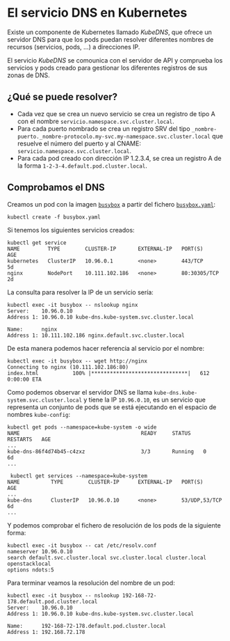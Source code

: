 # El servicio DNS en Kubernetes

Existe un componente de Kubernetes llamado *KubeDNS*, que ofrece un servidor DNS para que los pods puedan resolver diferentes nombres de recursos (servicios, pods, ...) a direcciones IP.

El servicio *KubeDNS* se comounica con el servidor de API y comprueba los servicios y pods creado para gestionar los diferentes registros de sus zonas de DNS.

## ¿Qué se puede resolver?

* Cada vez que se crea un nuevo servicio se crea un registro de tipo A con el nombre `servicio.namespace.svc.cluster.local`.
* Para cada puerto nombrado se crea un registro SRV del tipo `_nombre-puerto._nombre-protocolo.my-svc.my-namespace.svc.cluster.local` que resuelve el número del puerto y al CNAME: `servicio.namespace.svc.cluster.local`.
* Para cada pod creado con dirección IP 1.2.3.4, se crea un registro A de la forma `1-2-3-4.default.pod.cluster.local`.

## Comprobamos el DNS

Creamos un pod con la imagen [`busybox`](https://www.busybox.net/) a partir del fichero [`busybox.yaml`](../ejemplos/busybox/busybox.yaml):

    kubectl create -f busybox.yaml

Si tenemos los siguientes servicios creados:

    kubectl get service
    NAME         TYPE        CLUSTER-IP       EXTERNAL-IP   PORT(S)        AGE
    kubernetes   ClusterIP   10.96.0.1        <none>        443/TCP        5d
    nginx        NodePort    10.111.102.186   <none>        80:30305/TCP   2d

La consulta para resolver la IP de un servicio sería:

    kubectl exec -it busybox -- nslookup nginx
    Server:    10.96.0.10
    Address 1: 10.96.0.10 kube-dns.kube-system.svc.cluster.local

    Name:      nginx
    Address 1: 10.111.102.186 nginx.default.svc.cluster.local

De esta manera podemos hacer referencia al servicio por el nombre:

    kubectl exec -it busybox -- wget http://nginx
    Connecting to nginx (10.111.102.186:80)
    index.html           100% |*******************************|   612   0:00:00 ETA

Como podemos observar el servidor DNS se llama `kube-dns.kube-system.svc.cluster.local` y tiene la IP `10.96.0.10`, es un servicio que representa un conjunto de pods que se está ejecutando en el espacio de nombres `kube-config`:

    kubectl get pods --namespace=kube-system -o wide
    NAME                                       READY     STATUS    RESTARTS   AGE
    ...
    kube-dns-86f4d74b45-c4zxz                  3/3       Running   0          6d
    ...

     kubectl get services --namespace=kube-system 
    NAME          TYPE        CLUSTER-IP      EXTERNAL-IP   PORT(S)         AGE
    ...
    kube-dns      ClusterIP   10.96.0.10      <none>        53/UDP,53/TCP   6d
    ...

Y podemos comprobar el fichero de resolución de los pods de la siguiente forma:

    kubectl exec -it busybox -- cat /etc/resolv.conf
    nameserver 10.96.0.10
    search default.svc.cluster.local svc.cluster.local cluster.local openstacklocal
    options ndots:5

Para terminar veamos la resolución del nombre de un pod:

    kubectl exec -it busybox -- nslookup 192-168-72-178.default.pod.cluster.local
    Server:    10.96.0.10
    Address 1: 10.96.0.10 kube-dns.kube-system.svc.cluster.local

    Name:      192-168-72-178.default.pod.cluster.local
    Address 1: 192.168.72.178

